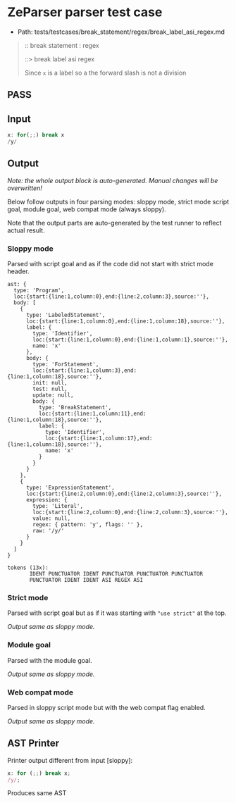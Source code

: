 # ZeParser parser test case

- Path: tests/testcases/break_statement/regex/break_label_asi_regex.md

> :: break statement : regex
>
> ::> break label asi regex
>
> Since `x` is a label so a the forward slash is not a division

## PASS

## Input

`````js
x: for(;;) break x
/y/
`````

## Output

_Note: the whole output block is auto-generated. Manual changes will be overwritten!_

Below follow outputs in four parsing modes: sloppy mode, strict mode script goal, module goal, web compat mode (always sloppy).

Note that the output parts are auto-generated by the test runner to reflect actual result.

### Sloppy mode

Parsed with script goal and as if the code did not start with strict mode header.

`````
ast: {
  type: 'Program',
  loc:{start:{line:1,column:0},end:{line:2,column:3},source:''},
  body: [
    {
      type: 'LabeledStatement',
      loc:{start:{line:1,column:0},end:{line:1,column:18},source:''},
      label: {
        type: 'Identifier',
        loc:{start:{line:1,column:0},end:{line:1,column:1},source:''},
        name: 'x'
      },
      body: {
        type: 'ForStatement',
        loc:{start:{line:1,column:3},end:{line:1,column:18},source:''},
        init: null,
        test: null,
        update: null,
        body: {
          type: 'BreakStatement',
          loc:{start:{line:1,column:11},end:{line:1,column:18},source:''},
          label: {
            type: 'Identifier',
            loc:{start:{line:1,column:17},end:{line:1,column:18},source:''},
            name: 'x'
          }
        }
      }
    },
    {
      type: 'ExpressionStatement',
      loc:{start:{line:2,column:0},end:{line:2,column:3},source:''},
      expression: {
        type: 'Literal',
        loc:{start:{line:2,column:0},end:{line:2,column:3},source:''},
        value: null,
        regex: { pattern: 'y', flags: '' },
        raw: '/y/'
      }
    }
  ]
}

tokens (13x):
       IDENT PUNCTUATOR IDENT PUNCTUATOR PUNCTUATOR PUNCTUATOR
       PUNCTUATOR IDENT IDENT ASI REGEX ASI
`````

### Strict mode

Parsed with script goal but as if it was starting with `"use strict"` at the top.

_Output same as sloppy mode._

### Module goal

Parsed with the module goal.

_Output same as sloppy mode._

### Web compat mode

Parsed in sloppy script mode but with the web compat flag enabled.

_Output same as sloppy mode._

## AST Printer

Printer output different from input [sloppy]:

````js
x: for (;;) break x;
/y/;
````

Produces same AST
